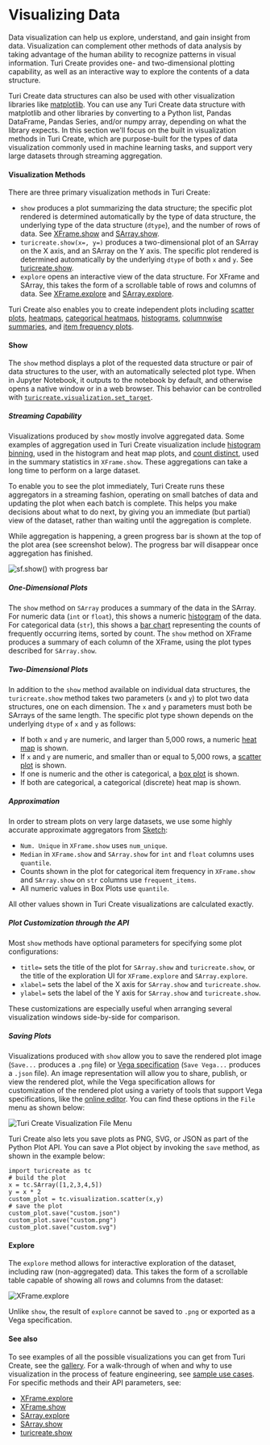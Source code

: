 # Visualizing Data

Data visualization can help us explore, understand, and gain insight from data.
Visualization can complement other methods of data analysis by taking advantage
of the human ability to recognize patterns in visual information. Turi Create
provides one- and two-dimensional plotting capability, as well as an
interactive way to explore the contents of a data structure.

Turi Create data structures can also be used with other visualization libraries
like [matplotlib](https://matplotlib.org). You can use any Turi Create data
structure with matplotlib and other libraries by converting to a Python list,
Pandas DataFrame, Pandas Series, and/or numpy array, depending on what the
library expects. In this section we'll focus on the built in visualization
methods in Turi Create, which are purpose-built for the types of data
visualization commonly used in machine learning tasks, and support very large
datasets through streaming aggregation.

#### Visualization Methods

There are three primary visualization methods in Turi Create:

* `show` produces a plot summarizing the data structure; the specific plot
  rendered is determined automatically by the type of data structure, the
  underlying type of the data structure (`dtype`), and the number of rows of
  data. See
  [XFrame.show](https://apple.github.io/turicreate/docs/api/generated/turicreate.XFrame.show.html)
  and
  [SArray.show](https://apple.github.io/turicreate/docs/api/generated/turicreate.SArray.show.html).
* `turicreate.show(x=, y=)` produces a two-dimensional plot of an
  SArray on the X axis, and an SArray on the Y axis. The specific plot rendered
  is determined automatically by the underlying `dtype` of both `x` and `y`.
  See
  [turicreate.show](https://apple.github.io/turicreate/docs/api/generated/turicreate.show.html).
* `explore` opens an interactive view of the data structure. For XFrame and
  SArray, this takes the form of a scrollable table of rows and columns of
  data. See
  [XFrame.explore](https://apple.github.io/turicreate/docs/api/generated/turicreate.XFrame.explore.html)
  and
  [SArray.explore](https://apple.github.io/turicreate/docs/api/generated/turicreate.SArray.explore.html).

Turi Create also enables you to create independent plots including 
[scatter plots](https://apple.github.io/turicreate/docs/api/generated/turicreate.visualization.scatter.html), 
[heatmaps](https://apple.github.io/turicreate/docs/api/generated/turicreate.visualization.heatmap.html), 
[categorical heatmaps](https://apple.github.io/turicreate/docs/api/generated/turicreate.visualization.categorical_heatmap.html), 
[histograms](https://apple.github.io/turicreate/docs/api/generated/turicreate.visualization.histogram.html), 
[columnwise summaries](https://apple.github.io/turicreate/docs/api/generated/turicreate.visualization.columnwise_summary.html), and 
[item frequency plots](https://apple.github.io/turicreate/docs/api/generated/turicreate.visualization.item_frequency.html).

#### Show

The `show` method displays a plot of the requested data structure or pair of
data structures to the user, with an automatically selected plot type. When in
Jupyter Notebook, it outputs to the notebook by default, and otherwise opens a
native window or in a web browser. This behavior can be controlled with
[`turicreate.visualization.set_target`](https://apple.github.io/turicreate/docs/api/generated/turicreate.visualization.set_target.html).

##### Streaming Capability

Visualizations produced by `show` mostly involve aggregated data. Some examples
of aggregation used in Turi Create visualization include
[histogram binning](https://en.wikipedia.org/wiki/Histogram), used in the
histogram and heat map plots, and
[count distinct](https://en.wikipedia.org/wiki/Count-distinct_problem), used in
the summary statistics in `XFrame.show`. These aggregations can take a long
time to perform on a large dataset.

To enable you to see the plot immediately, Turi Create runs these aggregators
in a streaming fashion, operating on small batches of data and updating the
plot when each batch is complete. This helps you make decisions about what to
do next, by giving you an immediate (but partial) view of the dataset, rather
than waiting until the aggregation is complete.

While aggregation is happening, a green progress bar is shown at the top of the
plot area (see screenshot below). The progress bar will disappear once
aggregation has finished.

![sf.show() with progress bar](images/xframe_show_with_progress.png)

##### One-Dimensional Plots

The `show` method on `SArray` produces a summary of the data in the SArray. For
numeric data (`int` or `float`), this shows a numeric
[histogram](https://en.wikipedia.org/wiki/Histogram) of the data.
For categorical data (`str`), this shows a
[bar chart](https://en.wikipedia.org/wiki/Bar_chart)
representing the counts of frequently occurring items, sorted by count. The
`show` method on XFrame produces a summary of each column of the XFrame, using
the plot types described for `SArray.show`.

##### Two-Dimensional Plots

In addition to the `show` method available on individual data structures, the
`turicreate.show` method takes two parameters (`x` and `y`) to plot two data
structures, one on each dimension. The `x` and `y` parameters must both be
SArrays of the same length. The specific plot type shown depends on the
underlying `dtype` of `x` and `y` as follows:

* If both `x` and `y` are numeric, and larger than 5,000 rows, a numeric
    [heat map](https://en.wikipedia.org/wiki/Heat_map) is shown.
* If `x` and `y` are numeric, and smaller than or equal to 5,000 rows, a
    [scatter plot](https://en.wikipedia.org/wiki/Scatter_plot) is shown.
* If one is numeric and the other is categorical, a
  [box plot](https://en.wikipedia.org/wiki/Box_plot) is shown.
* If both are categorical, a categorical (discrete) heat map is shown.

##### Approximation

In order to stream plots on very large datasets, we use some highly accurate
approximate aggregators from
[Sketch](https://apple.github.io/turicreate/docs/api/generated/turicreate.Sketch.html#turicreate.Sketch):

* `Num. Unique` in `XFrame.show` uses `num_unique`.
* `Median` in `XFrame.show` and `SArray.show` for `int` and `float` columns uses `quantile`.
* Counts shown in the plot for categorical item frequency in `XFrame.show` and `SArray.show` on `str` columns use `frequent_items`.
* All numeric values in Box Plots use `quantile`.

All other values shown in Turi Create visualizations are calculated exactly.

##### Plot Customization through the API

Most `show` methods have optional parameters for specifying some plot
configurations:

* `title=` sets the title of the plot for `SArray.show` and `turicreate.show`,
  or the title of the exploration UI for `XFrame.explore` and `SArray.explore`.
* `xlabel=` sets the label of the X axis for `SArray.show` and `turicreate.show`.
* `ylabel=` sets the label of the Y axis for `SArray.show` and `turicreate.show`.

These customizations are especially useful when arranging several visualization
windows side-by-side for comparison.

##### Saving Plots

Visualizations produced with `show` allow you to save the rendered plot image
(`Save...` produces a `.png` file) or
[Vega specification](https://vega.github.io/vega/docs/specification/)
(`Save Vega...` produces a `.json` file). An image representation will allow
you to share, publish, or view the rendered plot, while the Vega specification
allows for customization of the rendered plot using a variety of tools that
support Vega specifications, like the
[online editor](https://vega.github.io/editor/#/).
You can find these options in the `File` menu as shown below:

![Turi Create Visualization File Menu](images/show_file_menu.png)

Turi Create also lets you save plots as PNG, SVG, or JSON as part of the 
Python Plot API. You can save a Plot object by invoking the `save` method, as 
shown in the example below:

```
import turicreate as tc
# build the plot
x = tc.SArray([1,2,3,4,5])
y = x * 2
custom_plot = tc.visualization.scatter(x,y)
# save the plot
custom_plot.save("custom.json")
custom_plot.save("custom.png")
custom_plot.save("custom.svg")
```

#### Explore

The `explore` method allows for interactive exploration of the dataset,
including raw (non-aggregated) data. This takes the form of a
scrollable table capable of showing all rows and columns from the dataset:

![XFrame.explore](images/xframe_explore.png)

Unlike `show`, the result of `explore` cannot be saved to `.png` or exported as
a Vega specification.

#### See also

To see examples of all the possible visualizations you can get from Turi
Create, see the [gallery](gallery.md). For a walk-through of when and why to
use visualization in the process of feature engineering, see
[sample use cases](use_cases.md).
For specific methods and their API parameters, see:

* [XFrame.explore](https://apple.github.io/turicreate/docs/api/generated/turicreate.XFrame.explore.html)
* [XFrame.show](https://apple.github.io/turicreate/docs/api/generated/turicreate.XFrame.show.html)
* [SArray.explore](https://apple.github.io/turicreate/docs/api/generated/turicreate.SArray.explore.html)
* [SArray.show](https://apple.github.io/turicreate/docs/api/generated/turicreate.SArray.show.html)
* [turicreate.show](https://apple.github.io/turicreate/docs/api/generated/turicreate.show.html)
